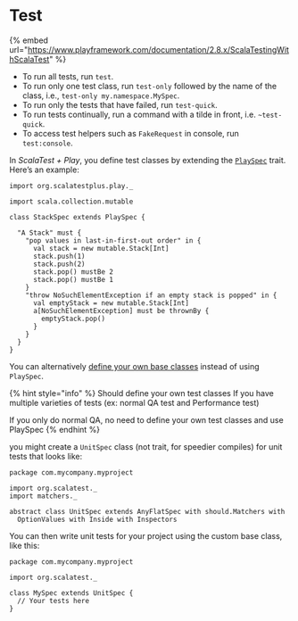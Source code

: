 # Test

{% embed url="https://www.playframework.com/documentation/2.8.x/ScalaTestingWithScalaTest" %}

* To run all tests, run `test`.
* To run only one test class, run `test-only` followed by the name of the class, i.e., `test-only my.namespace.MySpec`.
* To run only the tests that have failed, run `test-quick`.
* To run tests continually, run a command with a tilde in front, i.e. `~test-quick`.
* To access test helpers such as `FakeRequest` in console, run `test:console`.



In _ScalaTest + Play_, you define test classes by extending the [`PlaySpec`](https://www.playframework.com/documentation/2.8.x/api/scala/org/scalatestplus/play/PlaySpec.html) trait. Here’s an example:

```text
import org.scalatestplus.play._

import scala.collection.mutable

class StackSpec extends PlaySpec {

  "A Stack" must {
    "pop values in last-in-first-out order" in {
      val stack = new mutable.Stack[Int]
      stack.push(1)
      stack.push(2)
      stack.pop() mustBe 2
      stack.pop() mustBe 1
    }
    "throw NoSuchElementException if an empty stack is popped" in {
      val emptyStack = new mutable.Stack[Int]
      a[NoSuchElementException] must be thrownBy {
        emptyStack.pop()
      }
    }
  }
}
```

You can alternatively [define your own base classes](http://scalatest.org/user_guide/defining_base_classes) instead of using `PlaySpec`.

{% hint style="info" %}
Should define your own test classes If you have multiple varieties of tests \(ex: normal QA test and Performance test\)

If you only do normal QA, no need to define your own test classes and use PlaySpec
{% endhint %}

you might create a `UnitSpec` class \(not trait, for speedier compiles\) for unit tests that looks like:

```text
package com.mycompany.myproject

import org.scalatest._
import matchers._

abstract class UnitSpec extends AnyFlatSpec with should.Matchers with
  OptionValues with Inside with Inspectors
```

You can then write unit tests for your project using the custom base class, like this:

```text
package com.mycompany.myproject

import org.scalatest._

class MySpec extends UnitSpec {
  // Your tests here
}
```

